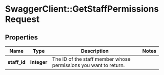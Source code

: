 # SwaggerClient::GetStaffPermissionsRequest

## Properties
Name | Type | Description | Notes
------------ | ------------- | ------------- | -------------
**staff_id** | **Integer** | The ID of the staff member whose permissions you want to return. | 


